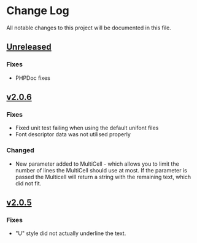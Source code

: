 # Change Log
All notable changes to this project will be documented in this file.

## [Unreleased]

### Fixes
- PHPDoc fixes

## [v2.0.6]

### Fixes
- Fixed unit test failing when using the default unifont files
- Font descriptor data was not utilised properly

### Changed
- New parameter added to MultiCell - which allows you to limit the number of lines the MultiCell should use at most. If the parameter is passed the Multicell will return a string with the remaining text, which did not fit.

## [v2.0.5]

### Fixes
- "U" style did not actually underline the text.

[Unreleased]: https://github.com/DocnetUK/tfpdf/compare/v2.0.6...HEAD
[v2.0.6]: https://github.com/DocnetUK/tfpdf/compare/v2.0.5...v2.0.6
[v2.0.5]: https://github.com/DocnetUK/tfpdf/compare/v2.0.4...v2.0.5
